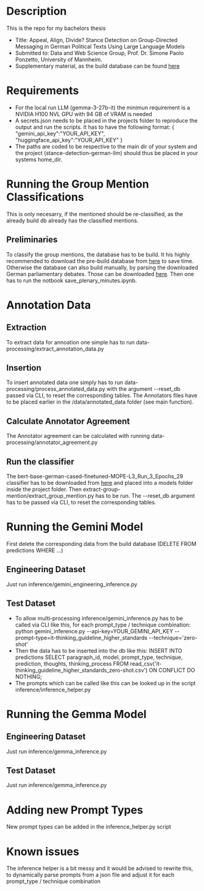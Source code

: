 # Description
This is the repo for my bachelors thesis 
- Title: Appeal, Align, Divide? Stance Detection on Group-Directed Messaging in German Political Texts Using Large Language Models
- Submitted to: Data and Web Science Group, Prof. Dr. Simone Paolo Ponzetto, University of Mannheim.
- Supplementary material, as the build database can be found [here](https://drive.google.com/drive/folders/1ZuMQNow-ZOQVzNSS2GgwxcOnEz5UNhOq?usp=sharing)

# Requirements
- For the local run LLM (gemma-3-27b-it) the minimun requirement is a NVIDIA H100 NVL GPU with 94 GB of VRAM is needed
- A secrets.json needs to be placed in the projects folder to reproduce the output and run the scripts. It has to have the following format:
  {
    "gemini_api_key":"YOUR_API_KEY",
    "huggingface_api_key":"YOUR_API_KEY"
  }
- The paths are coded to be respective to the main dir of your system and the project (stance-detection-german-llm) should thus be placed in your systems home_dir.

# Running the Group Mention Classifications
This is only necesarry, if the mentioned should be re-classified, as the already build db already has the classified mentions.
## Preliminaries
To classify the group mentions, the database has to be build. It his highly recommended to download the pre-build database from [here](https://drive.google.com/drive/folders/1cO_2MmCOKK2pqSWUgwWIKWYSs3Pux8RG?usp=sharing) to save time. 
Otherwise the database can also build manually, by parsing the downloaded German parliamentary debates. Those can be downloaded [here](https://drive.google.com/drive/folders/1cO_2MmCOKK2pqSWUgwWIKWYSs3Pux8RG?usp=sharing). Then one has to run the notbook save_plenary_minutes.ipynb.

# Annotation Data

## Extraction
To extract data for annoation one simple has to run data-processing/extract_annotation_data.py

## Insertion
To insert annotated data one simply has to run data-processing/process_annotated_data.py with the argument --reset_db passed via CLI, to reset the corresponding tables. The Annotators files have to be placed earlier in the /data/annotated_data folder (see main function).

## Calculate Annotator Agreement
The Annotator agreement can be calculated with running data-processing/annotator_agreement.py

## Run the classifier
The bert-base-german-cased-finetuned-MOPE-L3_Run\_3_Epochs_29 classifier has to be downloaded from [here](https://github.com/umanlp/mope) and placed into a models folder inside the project folder. Then extract-group-mention/extract_group_mention.py has to be run. The --reset_db argument has to be passed via CLI, to reset the corresponding tables.


# Running the Gemini Model
First delete the corresponding data from the build database (DELETE FROM predictions WHERE ...)
## Engineering Dataset
Just run inference/gemini_engineering_inference.py
## Test Dataset
- To allow multi-processing inference/gemini_inference.py has to be called via CLI like this, for each prompt_type / technique combination: python gemini_inference.py --api-key=YOUR_GEMINI_API_KEY --prompt-type=it-thinking_guideline_higher_standards --technique='zero-shot'
- Then the data has to be inserted into the db like this: INSERT INTO predictions
    SELECT paragraph_id, model, prompt_type, technique, prediction, thoughts, thinking_process FROM read_csv('it-thinking_guideline_higher_standards_zero-shot.csv')
    ON CONFLICT DO NOTHING;
- The prompts which can be called like this can be looked up in the script inference/inference_helper.py


# Running the Gemma Model
## Engineering Dataset
Just run inference/gemma_inference.py
## Test Dataset
Just run inference/gemma_inference.py

# Adding new Prompt Types
New prompt types can be added in the inference_helper.py script

# Known issues
The inference helper is a bit messy and it would be advised to rewrite this, to dynamically parse prompts from a json file and adjust it for each prompt_type / technique combination



